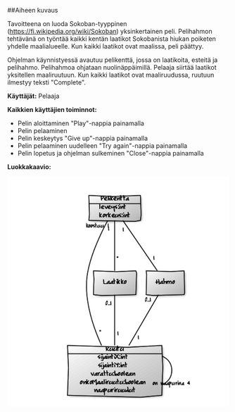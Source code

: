 ##Aiheen kuvaus

Tavoitteena on luoda Sokoban-tyyppinen (https://fi.wikipedia.org/wiki/Sokoban) yksinkertainen peli. Pelihahmon tehtävänä on työntää kaikki kentän laatikot Sokobanista hiukan poiketen yhdelle maalialueelle. Kun kaikki laatikot ovat maalissa, peli päättyy. 

Ohjelman käynnistyessä avautuu pelikenttä, jossa on laatikoita, esteitä ja pelihahmo. Pelihahmoa ohjataan nuolinäppäimillä. Pelaaja siirtää laatikot yksitellen maaliruutuun. Kun kaikki laatikot ovat maaliruudussa, ruutuun ilmestyy teksti "Complete".

**Käyttäjät:** Pelaaja

**Kaikkien käyttäjien toiminnot:**

- Pelin aloittaminen "Play"-nappia painamalla
- Pelin pelaaminen
- Pelin keskeytys "Give up"-nappia painamalla
- Pelin pelaaminen uudelleen "Try again"-nappia painamalla
- Pelin lopetus ja ohjelman sulkeminen "Close"-nappia painamalla

**Luokkakaavio:**

![Luokkakaavio](https://github.com/dropleton/Laatikkopeli/blob/master/dokumentointi/Luokkakaavio2.png "Luokkakaavio")

